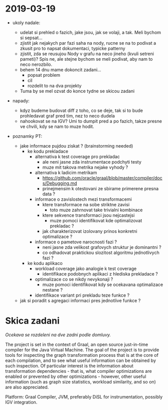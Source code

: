 # 2019-03-19

* ukoly nadale:
	* udelat si prehled o fazich, jake jsou, jak se volaji, a tak. Meli bychom si sepsat...
	* zjistit jak nejakych par fazi saha na nody, rucne se na to podivat a zkusit pro to napsat dokumentaci, typicke patterny
	* zjistit, zda se reusujou Nody v grafu na neco jineho (kvuli setreni pameti)? Spis ne, ale stejne bychom se meli podivat, aby nam to neco nerozbilo.
	* behem 14 dnu mame dokoncit zadani...
		* popsat problem
		* cil
		* rozdelit to na dva projekty
	* Tuma by se mel ozvat do konce tydne se skicou zadani
* napady:
	* kdyz budeme budovat diff z toho, co se deje, tak si to bude prohledavat graf pred tim, nez to neco dudela
	* nahookovat se na IGV? Umi to dumpit pred a po fazich, takze presne ve chvili, kdy se nam to muze hodit.

* poznamky PT:
	* jake informace pujdou ziskat ? (brainstorming needed)
		* ke kodu prekladace
			* alternativa k test coverage pro prekladac
				* ale neni jasne zda instrumentace podchyti testy
				* muze mit takova metrika nejake vyhody ?
			* alternativa k ladicim metrikam
				* https://github.com/oracle/graal/blob/master/compiler/docs/Debugging.md
				* prinejmensim k otestovani ze sbirame primerene presna data ?
			* informace o zavislostech mezi transformacemi
				* ktere transformace na sobe striktne zavisi
					* toto muze zahrnovat take trivialni kombinace
				* ktere sekvence transformaci jsou nejcastejsi
					* muze pomoci identifikovat kde optimalizovat prekladac ?
				* jak charakterizovat izolovany prinos konkretni optimalizace ?
			* informace o pametove narocnosti fazi ?
				* neni jasne zda velikost grafovych struktur je dominantni ?
				* co odhadovat praktickou slozitost algoritmu jednotlivych fazi ?
		* ke kodu aplikaco
			* workload coverage jako analogie k test coverage
				* identifikace podobnych aplikaci z hlediska prekladace ?
			* optimalizace co se nikdy nevykonaji ?
				* muze pomoci identifikovat kdy se ocekavana optimalizace nestane ?
			* identifikace variant pri prekladu teze funkce ?
	* jak si poradit s agregaci informaci pres jednotlive funkce ?

# Skica zadani

_Ocekava se rozdeleni na dve zadni podle domluvy._

The project is set in the context of Graal, an open source just-in-time compiler for the Java Virtual Machine.
The goal of the project is to provide tools for inspecting the graph transformation process that is at
the core of each compilation, and to see what useful information can be obtained by such inspection.
Of particular interest is the information about transformation dependencies - that is, what compiler
optimizations are enabled or prevented by other optimizations - however, other useful information
(such as graph size statistics, workload similarity, and so on) are also appreciated.

Platform: Graal Compiler, JVM, preferably DiSL for instrumentation, possibly IGV integration.
